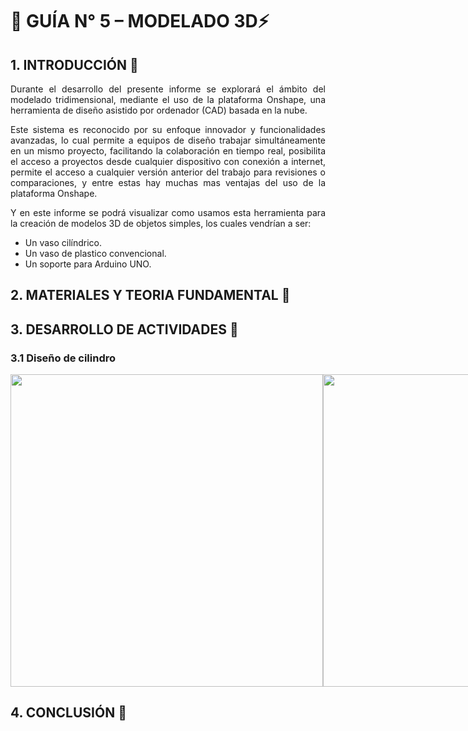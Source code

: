 # **🔌 GUÍA N° 5 – MODELADO 3D⚡** 

## **1. INTRODUCCIÓN 🔎**
<p align="justify">
Durante el desarrollo del presente informe se explorará el ámbito del modelado tridimensional, mediante el uso de la plataforma Onshape, una herramienta de diseño asistido por ordenador (CAD) basada en la nube. 
</p>
<p align="justify">
Este sistema es reconocido por su enfoque innovador y funcionalidades avanzadas, lo cual permite a equipos de diseño trabajar simultáneamente en un mismo proyecto, facilitando la colaboración en tiempo real, posibilita el acceso a proyectos desde cualquier dispositivo con conexión a internet,  permite el acceso a cualquier versión anterior del trabajo para revisiones o comparaciones, y entre estas hay muchas mas ventajas del uso de la plataforma Onshape.
</p>
<p align="justify">
Y en este informe se podrá visualizar como usamos esta herramienta para la creación de modelos 3D de objetos simples, los cuales vendrían a ser: 
</p>

- Un vaso cilíndrico.
- Un vaso de plastico convencional.
- Un soporte para Arduino UNO.



## **2. MATERIALES Y TEORIA FUNDAMENTAL 🔎**




## **3. DESARROLLO DE ACTIVIDADES 🔎**
### **3.1 Diseño de cilindro**
<div align="center"; style="display: flex; justify-content: space-between;">
  <img src="https://github.com/JefHuiza/Fundamentos-de-Dise-o/assets/152218004/937a8ff7-c13b-467e-adf1-330133d671d9" width="500px"/>
  <img src="https://github.com/JefHuiza/Fundamentos-de-Dise-o/assets/152218004/0db71e23-9168-4f93-8381-b10f1b21480f" width="500px"/>
</div>



## **4. CONCLUSIÓN 🔎**
